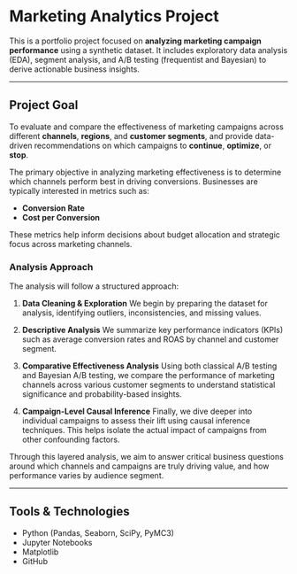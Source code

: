 # Marketing Analytics Project

This is a portfolio project focused on **analyzing marketing campaign performance** using a synthetic dataset. It includes exploratory data analysis (EDA), segment analysis, and A/B testing (frequentist and Bayesian) to derive actionable business insights.

---

##  Project Goal

To evaluate and compare the effectiveness of marketing campaigns across different **channels**, **regions**, and **customer segments**, and provide data-driven recommendations on which campaigns to **continue**, **optimize**, or **stop**.


The primary objective in analyzing marketing effectiveness is to determine which channels perform best in driving conversions. Businesses are typically interested in metrics such as:

* **Conversion Rate**
* **Cost per Conversion**

These metrics help inform decisions about budget allocation and strategic focus across marketing channels.

### Analysis Approach

The analysis will follow a structured approach:

1. **Data Cleaning & Exploration**
   We begin by preparing the dataset for analysis, identifying outliers, inconsistencies, and missing values.

2. **Descriptive Analysis**
   We summarize key performance indicators (KPIs) such as average conversion rates and ROAS by channel and customer segment.

3. **Comparative Effectiveness Analysis**
   Using both classical A/B testing and Bayesian A/B testing, we compare the performance of marketing channels across various customer segments to understand statistical significance and probability-based insights.

4. **Campaign-Level Causal Inference**
   Finally, we dive deeper into individual campaigns to assess their lift using causal inference techniques. This helps isolate the actual impact of campaigns from other confounding factors.

Through this layered analysis, we aim to answer critical business questions around which channels and campaigns are truly driving value, and how performance varies by audience segment.

---

## Tools & Technologies

- Python (Pandas, Seaborn, SciPy, PyMC3)
- Jupyter Notebooks
- Matplotlib
- GitHub
